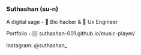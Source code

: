 ### Suthashan (su-n)

<!--
**suthashan-001/suthashan-001** is a ✨ _special_ ✨ repository because its `README.md` (this file) appears on your GitHub profile.
--> 

A digital sage - 🌱 Bio hacker & 🚀 Ux Engineer

Portfolio 👉🏽 suthashan-001.github.io/music-player/

Instagram: @suthashan_ 

